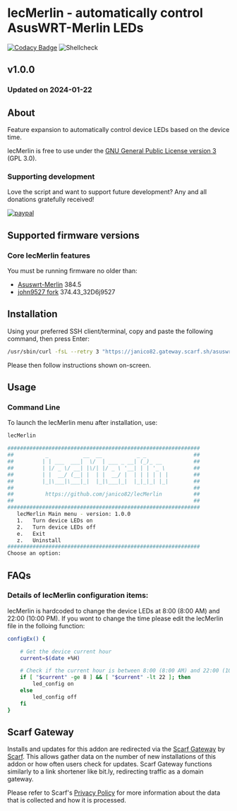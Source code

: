 # lecMerlin - automatically control AsusWRT-Merlin LEDs
[![Codacy Badge](https://app.codacy.com/project/badge/Grade/20ebd532514c43d38b44834ccd528bb5)](https://app.codacy.com?utm_source=gh&utm_medium=referral&utm_content=&utm_campaign=Badge_grade)
![Shellcheck](https://github.com/janico82/lecMerlin/actions/workflows/shellcheck.yml/badge.svg)

## v1.0.0
### Updated on 2024-01-22
## About
Feature expansion to automatically control device LEDs based on the device time.

lecMerlin is free to use under the [GNU General Public License version 3](https://opensource.org/licenses/GPL-3.0) (GPL 3.0).

### Supporting development
Love the script and want to support future development? Any and all donations gratefully received!

[![paypal](https://www.paypalobjects.com/en_US/i/btn/btn_donateCC_LG.gif)](https://www.paypal.com/donate/?business=7GJ9GM39PF3NS&no_recurring=0&item_name=for+support+of+continued+development+of+Asuswrt-Merlin+addons&currency_code=EUR)

## Supported firmware versions
### Core lecMerlin features
You must be running firmware no older than:
*   [Asuswrt-Merlin](https://www.asuswrt-merlin.net/) 384.5
*   [john9527 fork](https://www.snbforums.com/threads/fork-asuswrt-merlin-374-43-lts-releases-v37ea.18914/) 374.43_32D6j9527

## Installation
Using your preferred SSH client/terminal, copy and paste the following command, then press Enter:

```sh
/usr/sbin/curl -fsL --retry 3 "https://janico82.gateway.scarf.sh/asuswrt-merlin/lecMerlin/master/lecMerlin.sh" -o /jffs/scripts/lecMerlin && chmod 0755 /jffs/scripts/lecMerlin && /jffs/scripts/lecMerlin install
```

Please then follow instructions shown on-screen.

## Usage
### Command Line
To launch the lecMerlin menu after installation, use:
```sh
lecMerlin
```
```sh
#############################################################
##          _           __  __           _ _               ##
##         | | ___  ___|  \/  | ___ _ __| (_)_ __          ##
##         | |/ _ \/ __| |\/| |/ _ \ '__| | | '_ \         ##
##         | |  __/ (__| |  | |  __/ |  | | | | | |        ##
##         |_|\___|\___|_|  |_|\___|_|  |_|_|_| |_|        ##
##                                                         ##
##          https://github.com/janico82/lecMerlin          ##
##                                                         ##
#############################################################
   lecMerlin Main menu - version: 1.0.0
   1.   Turn device LEDs on
   2.   Turn device LEDs off
   e.   Exit
   z.   Uninstall
#############################################################
Choose an option: 
```

## FAQs
### Details of lecMerlin configuration items:
lecMerlin is hardcoded to change the device LEDs at 8:00 (8:00 AM) and 22:00 (10:00 PM). If you wont to change the time please edit the lecMerlin file in the folloing function:

```sh
configEx() {

    # Get the device current hour
    current=$(date +%H)

    # Check if the current hour is between 8:00 (8:00 AM) and 22:00 (10:00 PM)
    if [ "$current" -ge 8 ] && [ "$current" -lt 22 ]; then
        led_config on
    else
        led_config off
    fi 
}
```

## Scarf Gateway
Installs and updates for this addon are redirected via the [Scarf Gateway](https://about.scarf.sh/scarf-gateway) by [Scarf](https://about.scarf.sh/about). This allows gather data on the number of new installations of this addon or how often users check for updates. Scarf Gateway functions similarly to a link shortener like bit.ly, redirecting traffic as a domain gateway.

Please refer to Scarf's [Privacy Policy](https://about.scarf.sh/privacy) for more information about the data that is collected and how it is processed.
